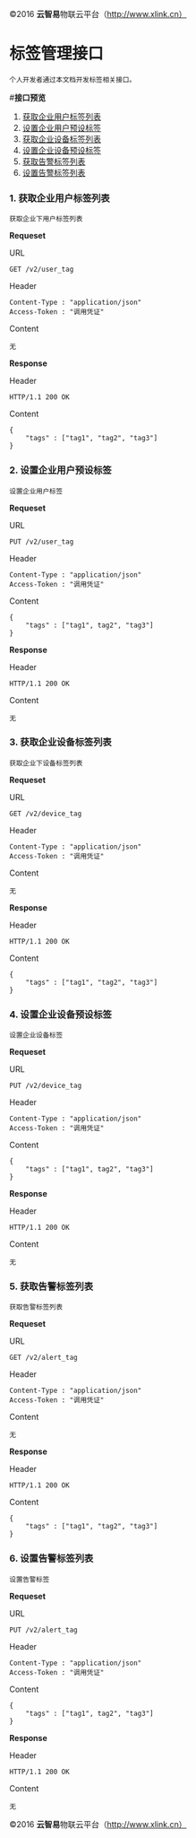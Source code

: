 ©2016  **云智易**物联云平台（http://www.xlink.cn）

# 标签管理接口
	
	个人开发者通过本文档开发标签相关接口。


#**接口预览**
1. [获取企业用户标签列表](#corpUserTagList)
2. [设置企业用户预设标签](#setCorpUserTag)
3. [获取企业设备标签列表](#corpDeviceTagList)
4. [设置企业设备预设标签](#setCorpDeviceTag)
5. [获取告警标签列表](#alertTagList)
6. [设置告警标签列表](#setAlertTag)


### **<a name="corpUserTagList">1. 获取企业用户标签列表</a>**

	获取企业下用户标签列表

**Requeset**

URL

	GET /v2/user_tag

Header

	Content-Type : "application/json"
	Access-Token : "调用凭证"

Content

	无

**Response**

Header

	HTTP/1.1 200 OK

Content

	{
        "tags" : ["tag1", "tag2", "tag3"]
    }


### **<a name="setCorpUserTag">2. 设置企业用户预设标签</a>**

	设置企业用户标签

**Requeset**

URL

	PUT /v2/user_tag

Header

	Content-Type : "application/json"
	Access-Token : "调用凭证"

Content

	{
        "tags" : ["tag1", tag2", "tag3"]
    }

**Response**

Header

	HTTP/1.1 200 OK

Content

	无

### **<a name="corpUserDeviceList">3. 获取企业设备标签列表</a>**

	获取企业下设备标签列表

**Requeset**

URL

	GET /v2/device_tag

Header

	Content-Type : "application/json"
	Access-Token : "调用凭证"

Content

	无

**Response**

Header

	HTTP/1.1 200 OK

Content

	{
        "tags" : ["tag1", "tag2", "tag3"]
    }


### **<a name="setCorpDeviceTag">4. 设置企业设备预设标签</a>**

	设置企业设备标签

**Requeset**

URL

	PUT /v2/device_tag

Header

	Content-Type : "application/json"
	Access-Token : "调用凭证"

Content

	{
        "tags" : ["tag1", tag2", "tag3"]
    }

**Response**

Header

	HTTP/1.1 200 OK

Content

	无



### **<a name="alertTagList">5. 获取告警标签列表</a>**

	获取告警标签列表

**Requeset**

URL

	GET /v2/alert_tag

Header

	Content-Type : "application/json"
	Access-Token : "调用凭证"

Content

	无

**Response**

Header

	HTTP/1.1 200 OK

Content

	{
        "tags" : ["tag1", "tag2", "tag3"]
    }



### **<a name="setAlertTag">6. 设置告警标签列表</a>**

	设置告警标签

**Requeset**

URL

	PUT /v2/alert_tag

Header

	Content-Type : "application/json"
	Access-Token : "调用凭证"

Content

	{
        "tags" : ["tag1", tag2", "tag3"]
    }

**Response**

Header

	HTTP/1.1 200 OK

Content

	无

©2016  **云智易**物联云平台（http://www.xlink.cn）
